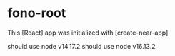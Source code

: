 fono-root
==================

This [React] app was initialized with [create-near-app]



should use node v14.17.2
should use node v16.13.2
